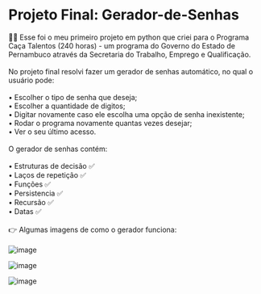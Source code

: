 ﻿# Projeto Final: Gerador-de-Senhas
👩‍💻 Esse foi o meu primeiro projeto em python que criei para o Programa Caça Talentos (240 horas) - um programa do Governo do Estado de Pernambuco através da Secretaria do Trabalho, Emprego e Qualificação. <br>
<br>
No projeto final resolvi fazer um gerador de senhas automático, no qual o usuário pode: <br>
<br>• Escolher o tipo de senha que deseja;<br>• Escolher a quantidade de digitos;<br>• Digitar novamente caso ele escolha uma opção de senha inexistente;<br>• Rodar o programa novamente quantas vezes desejar;<br>• Ver o seu último acesso.<br>
<br>
O gerador de senhas contém: <br>
<br>• Estruturas de decisão :white_check_mark: <br>
• Laços de repetição :white_check_mark: <br>
• Funções :white_check_mark: <br>
• Persistencia :white_check_mark: <br>
• Recursão :white_check_mark: <br>
• Datas :white_check_mark: <br>
<br> :point_right: Algumas imagens de como o gerador funciona: <br>
<br>
![image](https://user-images.githubusercontent.com/120140302/206914296-7059e12e-74e3-453c-ba4b-c889a8c175b3.png)

![image](https://user-images.githubusercontent.com/120140302/206913820-7cd7b4a4-3c8c-488a-8781-8a5da8d97781.png)

![image](https://user-images.githubusercontent.com/120140302/207039575-fee652de-e93f-492f-bb1c-7ddc1847710e.png)




